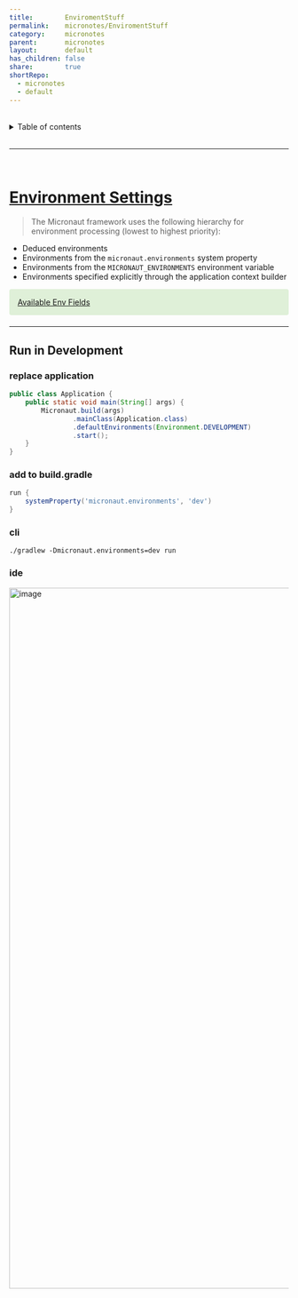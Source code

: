 ```yaml
---
title:        EnviromentStuff
permalink:    micronotes/EnviromentStuff
category:     micronotes
parent:       micronotes
layout:       default
has_children: false
share:        true
shortRepo:
  - micronotes
  - default    
---
```



<br/>    

<details markdown="block">    
<summary>    
Table of contents    
</summary>    
{: .text-delta }    
1. TOC    
{:toc}    
</details>    

<br/>    

***    

<br/>    

# [Environment Settings](https://docs.micronaut.io/latest/guide/#environments)

> The Micronaut framework uses the following hierarchy for environment processing (lowest to highest priority):

- Deduced environments
- Environments from the ```micronaut.environments``` system property
- Environments from the ```MICRONAUT_ENVIRONMENTS``` environment variable
- Environments specified explicitly through the application context builder

<div style="padding: 15px; margin-bottom: 20px; border-radius: 4px; color: #3c763d; background-color: #dff0d8; border-color: #d6e9c6;">            
<a href="https://docs.micronaut.io/latest/api/io/micronaut/context/env/Environment.html">Available Env Fields</a>
</div> 


---

## Run in Development

### replace application

```java    
public class Application {
    public static void main(String[] args) {
        Micronaut.build(args)
                .mainClass(Application.class)
                .defaultEnvironments(Environment.DEVELOPMENT)
                .start();
    }
}

```    

### add to build.gradle

```groovy    
run {
    systemProperty('micronaut.environments', 'dev')
}    
```    

### cli

```shell    
./gradlew -Dmicronaut.environments=dev run    
```    

### ide

<img width="1262" alt="image" src="https://user-images.githubusercontent.com/26972590/212477618-198bc498-6520-44d6-8e20-25b7569e735d.png">